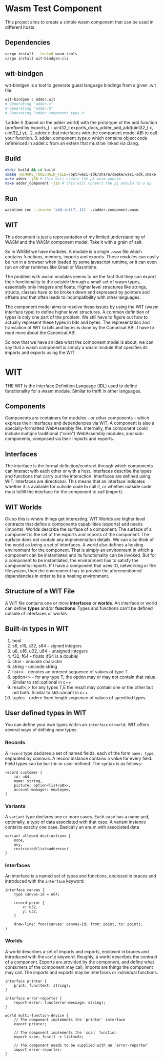 # Wasm Test Component

This project aims to create a simple wasm component that can be used in different hosts.

## Dependencies

```bash
cargo install --locked wasm-tools
cargo install wit-bindgen-cli
```

## wit-bindgen

wit-bindgen is a tool to generate guest language bindings from a given .wit file.

```bash
wit-bindgen c adder.wit
# Generating "adder.c"
# Generating "adder.h"
# Generating "adder_component_type.o"
```

1.adder.h (based on the adder world) with the prototype of the add function (prefixed by exports_) - uint32_t exports_docs_adder_add_add(uint32_t x, uint32_t y);. 2. adder.c that interfaces with the component model ABI to call your function. 3. adder_component_type.o which contains object code referenced in adder.c from an extern that must be linked via clang.

## Build

```bash
mkdir build && cd build
cmake -DCMAKE_TOOLCHAIN_FILE=/opt/wasi-sdk/share/cmake/wasi-sdk.cmake ..
make adder -j16 # this will create the p1 wasm module
make adder_component -j16 # this will convert the p1 module to a p2
```

## Run

```bash
wasmtime run --invoke 'add-int(7, 13)' ./adder.component.wasm
```

## WIT 

This document is just a representation of my limited understanding of WASM and the WASM component model. Take it with a grain of salt.

So in WASM we have modules. A module is a single `.wasm` file which contains functions, memory, imports and exports. These modules can easily be run in a browser when loaded by some javascript runtime, or it can even run on other runtimes like Graal or Wasmtime.

The problem with wasm modules seems to be the fact that they can export their functionality to the outside through a small set of wasm types, essentially only integers and floats. Higher level structures like strings, structs, classes have to be broken down and expressed by pointers and offsets and that often leads to incompatibility with other languages.

The component model aims to resolve these issues by using the WIT (wasm interface type) to define higher level structures. A common definition of types is only one part of the problem. We still have to figure out how to actually represent these types in bits and bytes. The representation and translation of WIT to bits and bytes is done by the Canonical ABI. I have to read more about the Canonical ABI.

So now that we have an idea what the component model is about, we can say that a wasm component is simply a wasm module that specifies its imports and exports using the WIT.


# WIT
THE WIT is the Interface Definition Language (IDL) used to define functionality for a wasm module. Similar to thrift in other languages.

## Components
Components are containers for modules - or other components - which express their interfaces and dependencies via WIT. A component is also a specially-formatted WebAssembly file. Internally, the component could include multiple traditional ("core") WebAssembly modules, and sub-components, composed via their imports and exports.

## Interfaces
The interface is the formal definition/contract through which components can interact with each other or with a host. Interfaces describe the types and functions that carry out the interaction. Interfaces are defined using WIT. Interfaces are directional. This means that an interface indicates whether it is available for outside code to call it, or whether outside code must fulfill the interface for the component to call (import).

## WIT Worlds
Ok so this is where things get interesting. WIT Worlds are higher level contracts that define a components capabilities (exports) and needs (imports). Worlds describe the surface of a component. The surface of a component is the set of the exports and imports of the component. The surface does not contain any implementation details. We can also think of the world as being a set of interfaces.
A world also defines a hosting environment for the component. That is simply an environment in which a component can be instantiated and its functionality can be invoked. But for a component to be instantiated, the environment has to satisfy the components imports. If I have a component that uses IO, networking or the filesystem, then the environment has to provide the aforementioned dependencies in order to be a hosting environment.

## Structure of a WIT File
A WIT file contains one or more **interfaces** or **worlds**. An interface or world can define **types** and/or **functions**. Types and functions can't be defined outside of interfaces or worlds.

## Built-in types in WIT
1. bool
2. s8, s16, s32, s64 - signed integers
3. u8, u16, u32, u64 - unsigned integers
4. f32, f64 - floats (f64 is a double)
5. char - unicode character
6. string - unicode string
7. list<> - denotes an ordered sequence of values of type T
8. option<> - for any type T, the option may or may not contain that value. Similar to std::optional in c++
9. result<,> for any types T,E the result may contain one or the other but not both. Similar to std::variant in c++
10. tuples - ordere fixed length sequence of values of specified types

## User defined types in WIT

You can define your own types within an `interface` or `world`. WIT offers several ways of defining new types.
### Records
A `record` type declares a set of named fields, each of the form `name: type`, separated by commas. A record instance contains a value for every field. Field types can be built-in or user-defined. The syntax is as follows:

```wit
record customer {
    id: u64,
    name: string,
    picture: option<list<u8>>,
    account-manager: employee,
}
```

### Variants
A `variant` type declares one or more cases. Each case has a name and, optionally, a type of data associated with that case. A variant instance contains exactly one case. Basically an enum with associated data

```wit
variant allowed-destinations {
    none,
    any,
    restricted(list<address>)
}
```

### Interfaces
An interface is a named set of types and functions, enclosed in braces and introduced with the `interface` keyword:

```wit
interface canvas {
    type canvas-id = u64;

    record point {
        x: u32,
        y: u32,
    }

    draw-line: func(canvas: canvas-id, from: point, to: point);
}
```

### Worlds
A world describes a set of imports and exports, enclosed in braces and introduced with the `world` keyword. Roughly, a world describes the contract of a component. Exports are provided by the component, and define what consumers of the component may call; imports are things the component may call. The imports and exports may be interfaces or individual functions.

```wit
interface printer {
    print: func(text: string);
}

interface error-reporter {
    report-error: func(error-message: string);
}

world multi-function-device {
    // The component implements the `printer` interface
    export printer;

    // The component implements the `scan` function
    export scan: func() -> list<u8>;

    // The component needs to be supplied with an `error-reporter`
    import error-reporter;
}
```
